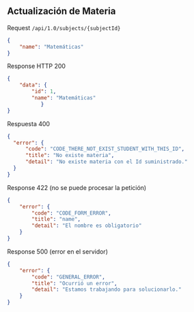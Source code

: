 ## Actualización de Materia

Request
`/api/1.0/subjects/{subjectId}`

```json
{
    "name": "Matemáticas"
}
```

Response HTTP 200
```json
{
    "data": {
        "id": 1,
        "name": "Matemáticas"
           }
}
```

Respuesta 400
```json
{
  "error": {
      "code": "CODE_THERE_NOT_EXIST_STUDENT_WITH_THIS_ID",
      "title": "No existe materia",
      "detail": "No existe materia con el Id suministrado."
  }
}
```

Response 422 (no se puede procesar la petición)
```json
{
    "error": {
        "code": "CODE_FORM_ERROR",
        "title": "name",
        "detail": "El nombre es obligatorio"
    }
}
```
Response 500 (error en el servidor)
```json
{
    "error": {
        "code": "GENERAL_ERROR",
        "title": "Ocurrió un error",
        "detail": "Estamos trabajando para solucionarlo."
    }
}
```